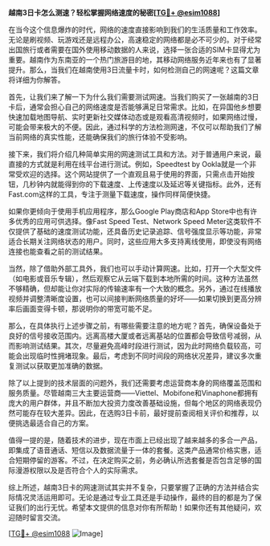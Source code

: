 **越南3日卡怎么测速？轻松掌握网络速度的秘密[[TG💪+ @esim1088](https://t.me/s/esim1088)]**

在当今这个信息爆炸的时代，网络的速度直接影响到我们的生活质量和工作效率。无论是刷视频、玩游戏还是远程办公，高速稳定的网络都是必不可少的。对于经常出国旅行或者需要在国外使用移动数据的人来说，选择一张合适的SIM卡显得尤为重要。越南作为东南亚的一个热门旅游目的地，其移动网络服务近年来也有了显著提升。那么，当我们在越南使用3日流量卡时，如何检测自己的网速呢？这篇文章将详细为你解答。

首先，让我们来了解一下为什么我们需要测试网速。当我们购买了一张越南的3日卡后，通常会担心自己的网络速度是否能够满足日常需求。比如，在异国他乡想要快速加载地图导航、实时更新社交媒体动态或是观看高清视频时，如果网络过慢，可能会带来极大的不便。因此，通过科学的方法检测网速，不仅可以帮助我们了解当前网络的真实性能，还能确保我们的旅行体验不受影响。

接下来，我们将介绍几种简单实用的网速测试工具和方法。对于普通用户来说，最直接的方式就是利用在线平台进行测试。例如，Speedtest by Ookla就是一个非常受欢迎的选择。这个网站提供了一个直观且易于使用的界面，只需点击开始按钮，几秒钟内就能得到你的下载速度、上传速度以及延迟等关键指标。此外，还有Fast.com这样的工具，专注于测量下载速度，操作同样简便快捷。

如果你更倾向于使用手机应用程序，那么Google Play商店和App Store中也有许多优秀的应用可供选择。像Fast Speed Test、Network Speed Meter这类软件不仅提供了基础的速度测试功能，还具备历史记录追踪、信号强度显示等功能，非常适合长期关注网络状态的用户。同时，这些应用大多支持离线使用，即使没有网络连接也能查看之前的测试结果。

当然，除了借助外部工具外，我们也可以手动计算网速。比如，打开一个大型文件（如电影或音乐专辑），然后观察它从云端下载到本地所需的时间。这种方法虽然不够精确，但却能让你对实际的传输速率有一个大致的概念。另外，通过在线播放视频并调整清晰度设置，也可以间接判断网络质量的好坏——如果切换到更高分辨率后画面变得卡顿，那说明你的带宽可能不足。

那么，在具体执行上述步骤之前，有哪些需要注意的地方呢？首先，确保设备处于良好的信号接收范围内。远离高楼大厦或者远离基站的位置都会导致信号减弱，从而影响测试结果。其次，尽量避免高峰时段进行测试，因为此时网络负载较高，可能会出现临时性拥堵现象。最后，考虑到不同时间段的网络状况差异，建议多次重复测试以获取更加准确的数据。

除了以上提到的技术层面的问题外，我们还需要考虑运营商本身的网络覆盖范围和服务质量。尽管越南三大主要运营商——Viettel、Mobifone和Vinaphone都拥有庞大的用户群体，并且不断加大投资力度改善基础设施，但每个地区的网络表现仍然可能存在较大差异。因此，在选购3日卡前，最好提前查阅相关评价和推荐，以便挑选最适合自己的方案。

值得一提的是，随着技术的进步，现在市面上已经出现了越来越多的多合一产品，即集成了语音通话、短信以及数据流量于一体的套餐。这类产品通常价格实惠，适合短期停留的游客。不过，在决定购买之前，务必确认所选套餐是否包含足够的国际漫游权限以及是否符合个人的实际需求。

综上所述，越南3日卡的网速测试其实并不复杂，只要掌握了正确的方法并结合实际情况灵活运用即可。无论是通过专业工具还是手动操作，最终的目的都是为了保证我们的出行无忧。希望本文提供的信息对你有所帮助！如果你还有其他疑问，欢迎随时留言交流。

[[TG💪+ @esim1088](https://t.me/s/esim1088) ![Image](https://i.postimg.cc/4NQfJmqS/Snipaste-2025-05-13-00-14-12.png)]